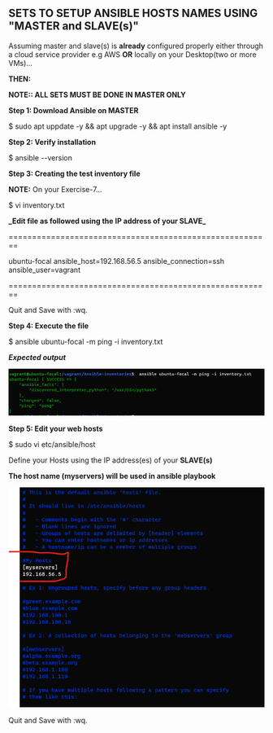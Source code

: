 ## SETS TO SETUP ANSIBLE HOSTS NAMES USING "MASTER and SLAVE(s)"

Assuming master and slave(s) is **already** configured properly either through a cloud service provider e.g AWS **OR** locally on your Desktop(two or more VMs)...

**THEN:**

**NOTE:: ALL SETS MUST BE DONE IN MASTER ONLY**

**Step 1: Download Ansible on MASTER**

$ sudo apt uppdate -y && apt upgrade -y && apt install ansible -y

**Step 2: Verify installation**

$ ansible --version

**Step 3: Creating the test inventory file**

**NOTE:** On your Exercise-7...

$ vi inventory.txt

**\_Edit file as followed using the IP address of your **SLAVE**\_**

========================================================

ubuntu-focal ansible_host=192.168.56.5 ansible_connection=ssh ansible_user=vagrant

========================================================

Quit and Save with :wq.

**Step 4: Execute the file**

$ ansible ubuntu-focal -m ping -i inventory.txt

**_Expected output_**

![output](./image/out.png)

**Step 5: Edit your web hosts**

$ sudo vi etc/ansible/host

Define your Hosts using the IP address(es) of your **SLAVE(s)**

**The host name **(myservers)** will be used in ansible playbook**

![output](./image/hosts.png)

Quit and Save with :wq.
